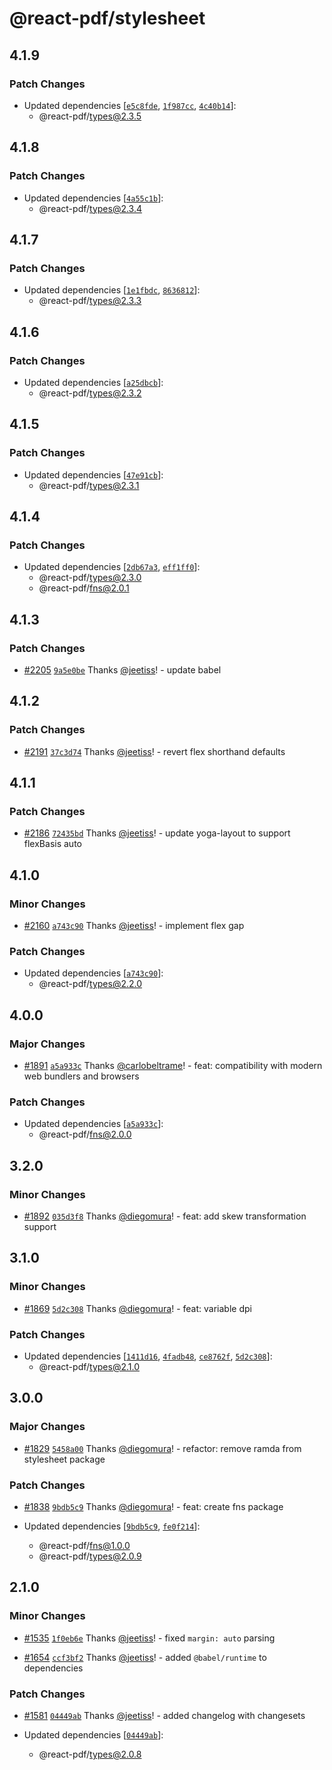 # @react-pdf/stylesheet

## 4.1.9

### Patch Changes

- Updated dependencies [[`e5c8fde`](https://github.com/diegomura/react-pdf/commit/e5c8fde9379a9a85ecac7e3d6273953e39d65f8d), [`1f987cc`](https://github.com/diegomura/react-pdf/commit/1f987cc27c3fd1ef1b6748ebe58a289a78b538d2), [`4c40b14`](https://github.com/diegomura/react-pdf/commit/4c40b149cfed42f2513e1dd330a92ccc3363c04f)]:
  - @react-pdf/types@2.3.5

## 4.1.8

### Patch Changes

- Updated dependencies [[`4a55c1b`](https://github.com/diegomura/react-pdf/commit/4a55c1b2ed19e460ccae6e749ed94c16729a23c4)]:
  - @react-pdf/types@2.3.4

## 4.1.7

### Patch Changes

- Updated dependencies [[`1e1fbdc`](https://github.com/diegomura/react-pdf/commit/1e1fbdc3c33ced46d8c7ebba7a196733cb789d59), [`8636812`](https://github.com/diegomura/react-pdf/commit/86368122ed87621d19ae3bc248080e17703d9fcb)]:
  - @react-pdf/types@2.3.3

## 4.1.6

### Patch Changes

- Updated dependencies [[`a25dbcb`](https://github.com/diegomura/react-pdf/commit/a25dbcb32b65c300f5b088e8b210bb0c1abca5c2)]:
  - @react-pdf/types@2.3.2

## 4.1.5

### Patch Changes

- Updated dependencies [[`47e91cb`](https://github.com/diegomura/react-pdf/commit/47e91cbd8016046bb4e8389ba0d1c7ede9edce59)]:
  - @react-pdf/types@2.3.1

## 4.1.4

### Patch Changes

- Updated dependencies [[`2db67a3`](https://github.com/diegomura/react-pdf/commit/2db67a38b9be98b7816a2b5aa4733446b95e3724), [`eff1ff0`](https://github.com/diegomura/react-pdf/commit/eff1ff0fefcd710994e4654904ef55843af76a17)]:
  - @react-pdf/types@2.3.0
  - @react-pdf/fns@2.0.1

## 4.1.3

### Patch Changes

- [#2205](https://github.com/diegomura/react-pdf/pull/2205) [`9a5e0be`](https://github.com/diegomura/react-pdf/commit/9a5e0befb89756db07ce053192a136df9d4ba905) Thanks [@jeetiss](https://github.com/jeetiss)! - update babel

## 4.1.2

### Patch Changes

- [#2191](https://github.com/diegomura/react-pdf/pull/2191) [`37c3d74`](https://github.com/diegomura/react-pdf/commit/37c3d741fc9ad7eb91508b5caf6a5a554243f7ff) Thanks [@jeetiss](https://github.com/jeetiss)! - revert flex shorthand defaults

## 4.1.1

### Patch Changes

- [#2186](https://github.com/diegomura/react-pdf/pull/2186) [`72435bd`](https://github.com/diegomura/react-pdf/commit/72435bd81afdada5b811a1d82af0c873cfb62fa0) Thanks [@jeetiss](https://github.com/jeetiss)! - update yoga-layout to support flexBasis auto

## 4.1.0

### Minor Changes

- [#2160](https://github.com/diegomura/react-pdf/pull/2160) [`a743c90`](https://github.com/diegomura/react-pdf/commit/a743c905fb5d201d2382bc9175fa36b83cc47284) Thanks [@jeetiss](https://github.com/jeetiss)! - implement flex gap

### Patch Changes

- Updated dependencies [[`a743c90`](https://github.com/diegomura/react-pdf/commit/a743c905fb5d201d2382bc9175fa36b83cc47284)]:
  - @react-pdf/types@2.2.0

## 4.0.0

### Major Changes

- [#1891](https://github.com/diegomura/react-pdf/pull/1891) [`a5a933c`](https://github.com/diegomura/react-pdf/commit/a5a933c9733e4c77338ef76a2b3545b84a646a81) Thanks [@carlobeltrame](https://github.com/carlobeltrame)! - feat: compatibility with modern web bundlers and browsers

### Patch Changes

- Updated dependencies [[`a5a933c`](https://github.com/diegomura/react-pdf/commit/a5a933c9733e4c77338ef76a2b3545b84a646a81)]:
  - @react-pdf/fns@2.0.0

## 3.2.0

### Minor Changes

- [#1892](https://github.com/diegomura/react-pdf/pull/1892) [`035d3f8`](https://github.com/diegomura/react-pdf/commit/035d3f8d24fa4f4af9f350950d81b51547858367) Thanks [@diegomura](https://github.com/diegomura)! - feat: add skew transformation support

## 3.1.0

### Minor Changes

- [#1869](https://github.com/diegomura/react-pdf/pull/1869) [`5d2c308`](https://github.com/diegomura/react-pdf/commit/5d2c3088cf438a8abf1038b14a21117fecf59d57) Thanks [@diegomura](https://github.com/diegomura)! - feat: variable dpi

### Patch Changes

- Updated dependencies [[`1411d16`](https://github.com/diegomura/react-pdf/commit/1411d162e04ca237bad93729695c363fdf4bdbeb), [`4fadb48`](https://github.com/diegomura/react-pdf/commit/4fadb48983d7269452f89f80c7e341ece859aaee), [`ce8762f`](https://github.com/diegomura/react-pdf/commit/ce8762f6de5c796e69ec5a225c7f3ff9c619a960), [`5d2c308`](https://github.com/diegomura/react-pdf/commit/5d2c3088cf438a8abf1038b14a21117fecf59d57)]:
  - @react-pdf/types@2.1.0

## 3.0.0

### Major Changes

- [#1829](https://github.com/diegomura/react-pdf/pull/1829) [`5458a00`](https://github.com/diegomura/react-pdf/commit/5458a00979d883341c6df094243cae859344d2b9) Thanks [@diegomura](https://github.com/diegomura)! - refactor: remove ramda from stylesheet package

### Patch Changes

- [#1838](https://github.com/diegomura/react-pdf/pull/1838) [`9bdb5c9`](https://github.com/diegomura/react-pdf/commit/9bdb5c934a822340754cd4c892d399f91f6218de) Thanks [@diegomura](https://github.com/diegomura)! - feat: create fns package

- Updated dependencies [[`9bdb5c9`](https://github.com/diegomura/react-pdf/commit/9bdb5c934a822340754cd4c892d399f91f6218de), [`fe0f214`](https://github.com/diegomura/react-pdf/commit/fe0f214dbbf2f632b852ebfe65f886ecc4dd6953)]:
  - @react-pdf/fns@1.0.0
  - @react-pdf/types@2.0.9

## 2.1.0

### Minor Changes

- [#1535](https://github.com/diegomura/react-pdf/pull/1535) [`1f0eb6e`](https://github.com/diegomura/react-pdf/commit/1f0eb6e0d4e75480de6745a204924d5075859db7) Thanks [@jeetiss](https://github.com/jeetiss)! - fixed `margin: auto` parsing

* [#1654](https://github.com/diegomura/react-pdf/pull/1654) [`ccf3bf2`](https://github.com/diegomura/react-pdf/commit/ccf3bf22867a9bd49668cdd3543ec32492a40e4b) Thanks [@jeetiss](https://github.com/jeetiss)! - added `@babel/runtime` to dependencies

### Patch Changes

- [#1581](https://github.com/diegomura/react-pdf/pull/1581) [`04449ab`](https://github.com/diegomura/react-pdf/commit/04449ab352db0cca2155024dd3e8c690e42193ca) Thanks [@jeetiss](https://github.com/jeetiss)! - added changelog with changesets

- Updated dependencies [[`04449ab`](https://github.com/diegomura/react-pdf/commit/04449ab352db0cca2155024dd3e8c690e42193ca)]:
  - @react-pdf/types@2.0.8
